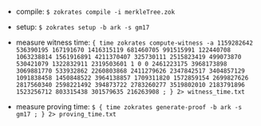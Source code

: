 
- compile:
    `$ zokrates compile -i merkleTree.zok`

- setup:
    `$ zokrates setup -b ark -s gm17`

- measure witness time:
    `{ time zokrates compute-witness -a 1159282642 536390195 167191670 1416315119 681460705 991515991 122440708 1063238814 1561916891 4211370407 325730111 2515823419 499073870 530421079 1322832911 2319503601 1 0 0 2461223175 3968173898 3069881770 533932862 2260803868 2411279626 2347842517 3404857129 1091838458 1450848522 3964138857 1709311820 1572859154 2699827626 2817560340 2598221492 394873722 2783260277 3519802010 2183791896 1523256712 803315438 301579635 216263908 ; } 2> witness_time.txt `

- measure proving time:
    `$ { time zokrates generate-proof -b ark -s gm17 ; } 2> proving_time.txt`